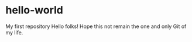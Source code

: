# hello-world
My first repository
Hello folks! Hope this not remain the one and only Git of my life.
